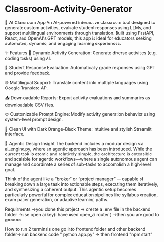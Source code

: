 # Classroom-Activity-Generator
🧠 AI Classroom App
An AI-powered interactive classroom tool designed to generate custom activities, evaluate student responses using LLMs, and support multilingual environments through translation. Built using FastAPI, React, and OpenAI's GPT models, this app is ideal for educators seeking automated, dynamic, and engaging learning experiences.


✨ Features
🔁 Dynamic Activity Generation: Generate diverse activities (e.g. coding tasks) using AI.

🧪 Student Response Evaluation: Automatically grade responses using GPT and provide feedback.

🌐 Multilingual Support: Translate content into multiple languages using Google Translate API.

📥 Downloadable Reports: Export activity evaluations and summaries as downloadable CSV files.

⚙️ Customizable Prompt Engine: Modify activity generation behavior using system-level prompt design.

🖤 Clean UI with Dark Orange-Black Theme: Intuitive and stylish Streamlit interface.



🤖 Agentic Design Insight
The backend includes a modular design via ai_engine.py, where an agentic approach has been introduced. While the current task is atomic and relatively simple, the architecture is extensible and scalable for agentic workflows—where a single autonomous agent can manage and coordinate a series of sub-tasks to accomplish a high-level goal.

Think of the agent like a “broker” or “project manager” — capable of breaking down a large task into actionable steps, executing them iteratively, and synthesizing a coherent output.
This agentic setup becomes particularly powerful for complex education pipelines like syllabus creation, exam paper generation, or adaptive learning paths.


Requirments
->you clone this project
-> create a .env file in the backend folder
->use open ai key(I have used open_ai router )
->then you are good to gooooo

How to run
2 terminals one go into frontend folder and other backend folder-> run backend code " python app.py" -> then frontend "npm start"


